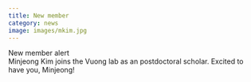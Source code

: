```yaml
---
title: New member
category: news
image: images/mkim.jpg
---
```


<i class="fas fa-exclamation-triangle"></i> New member alert <i class="fas fa-exclamation-triangle"></i>  
Minjeong Kim joins the Vuong lab as an postdoctoral scholar. Excited to have you, Minjeong!